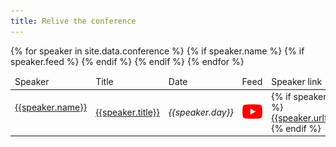 ```yaml
---
title: Relive the conference
---
```



<div class="feeds-full">
	<table>
  <thead>
    <td>Speaker</td>
    <td>Title</td>
    <td>Date</td>
    <td>Feed</td>
    <td>Speaker link</td>
  </thead>
	{% for speaker in site.data.conference %}
		{% if speaker.name %}
      {% if speaker.feed %}
        <tr>
        <td><a name="{{speaker.name}}"><a href="/program/conference#{{speaker.name}}">{{speaker.name}}</a>
        <img style="background-image: url(/assets/images/conference/{{speaker.image | default:'owasp_logo.png'}});{{speaker.style}};"></a></td>
        <td><a href="/program/conference#{{speaker.name}}">{{speaker.title}}</a></td>
        <td><em>{{speaker.day}}</em></td>
        <td><a href="{{speaker.feed}}"><img class="youtube" src="/assets/images/conference/youtube_social_icon_red.png"></a></td>
        <td>
        {% if speaker.url %}
          <a href="{{speaker.url}}">{{speaker.urltag}}</a>
        {% endif %}
        </td>
        </tr>
      {% endif %}
		{% endif %}
	{% endfor %}
	</table>
</div>
